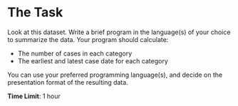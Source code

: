 # The Task

Look at ​this dataset​. Write a brief program in the language(s) of your choice to summarize the data. Your program should calculate:

- The number of cases in each category
- The earliest and latest case date for each category

You can use your preferred programming language(s), and decide on the presentation format of the resulting data.

**Time Limit**: 1 hour
